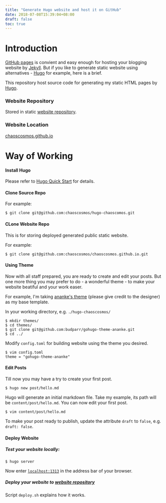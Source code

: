```yaml
---
title: "Generate Hugo website and host it on GitHub"
date: 2018-07-08T15:39:04+08:00
draft: false
toc: true
---
```


[hugo]: <http://gohugo.io/> "Hugo official site"
[hugoguide]: <https://gohugo.io/getting-started/quick-start/> "Hugo Quick Start"
[website]: <https://github.com/chaoscosmos/chaoscosmos.github.io> "website repo"
[weburl]: <https://chaoscosmos.github.io> "Website URL"
[ananketheme]: <https://github.com/budparr/gohugo-theme-ananke> "Ananke's theme"
[githubpages]: <https://pages.github.com/> "GitHub Pages"
[jekyll]: <https://help.github.com/articles/using-jekyll-with-pages> "Jekyll Help"


# Introduction

[GitHub pages][githubpages] is convient and easy enough for hosting your blogging website by [Jekyll][jekyll]. But if you like to generate static website using alternatives - [Hugo][hugo] for example, here is a brief.

This repository host source code for generating my static HTML pages by [Hugo][hugo].

### Website Repository
Stored in static [website repository][website].

### Website Location
[chaoscosmos.github.io][weburl]

# Way of Working

#### Install Hugo

Please refer to [Hugo Quick Start][hugoguide] for details.

#### Clone Source Repo

For example:

```
$ git clone git@github.com:chaoscosmos/hugo-chaoscomos.git
```

#### CLone Website Repo

This is for storing deployed generated public static website.

For example:

```
$ git clone git@github.com:chaoscosmos/chaoscosmos.github.io.git
```

#### Using Theme

Now with all staff prepared, you are ready to create and edit your posts. But one more thing you may prefer to do - a wonderful theme - to make your website beatiful and your work easer.

For example, I'm taking [ananke's theme][ananketheme] (please give credit to the designer) as my base template.

In your working directory, e.g. `./hugo-chaoscosmos/`

```
$ mkdir themes/
$ cd themes/
$ git clone git@github.com:budparr/gohugo-theme-ananke.git
$ cd ../
```

Modify `config.toml` for building website using the theme you desired.

```
$ vim config.toml
theme = "gohugo-theme-ananke"
```


#### Edit Posts

Till now you may have a try to create your first post.

```
$ hugo new post/hello.md
```

Hugo will generate an initial markdown file. Take my example, its path will be `content/post/hello.md`. You can now edit your first post.

```
$ vim content/post/hello.md
```

To make your post ready to publish, update the attribute `draft` to `false`, e.g. `draft: false`.

#### Deploy Website

##### Test your website locally:

`$ hugo server`

Now enter [`localhost:1313`](http://localhost:1313/) in the address bar of your browser.

##### Deploy your website to [website repository][website]

Script `deploy.sh` explains how it works.



